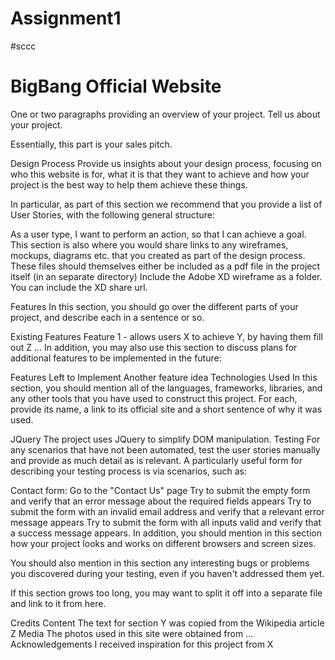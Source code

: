 # Assignment1

#sccc

<h1>BigBang Official Website</h1>
One or two paragraphs providing an overview of your project. Tell us about your project.

Essentially, this part is your sales pitch.

Design Process
Provide us insights about your design process, focusing on who this website is for, what it is that they want to achieve and how your project is the best way to help them achieve these things.

In particular, as part of this section we recommend that you provide a list of User Stories, with the following general structure:

As a user type, I want to perform an action, so that I can achieve a goal.
This section is also where you would share links to any wireframes, mockups, diagrams etc. that you created as part of the design process. These files should themselves either be included as a pdf file in the project itself (in an separate directory) Include the Adobe XD wireframe as a folder. You can include the XD share url.

Features
In this section, you should go over the different parts of your project, and describe each in a sentence or so.

Existing Features
Feature 1 - allows users X to achieve Y, by having them fill out Z
...
In addition, you may also use this section to discuss plans for additional features to be implemented in the future:

Features Left to Implement
Another feature idea
Technologies Used
In this section, you should mention all of the languages, frameworks, libraries, and any other tools that you have used to construct this project. For each, provide its name, a link to its official site and a short sentence of why it was used.

JQuery
The project uses JQuery to simplify DOM manipulation.
Testing
For any scenarios that have not been automated, test the user stories manually and provide as much detail as is relevant. A particularly useful form for describing your testing process is via scenarios, such as:

Contact form:
Go to the "Contact Us" page
Try to submit the empty form and verify that an error message about the required fields appears
Try to submit the form with an invalid email address and verify that a relevant error message appears
Try to submit the form with all inputs valid and verify that a success message appears.
In addition, you should mention in this section how your project looks and works on different browsers and screen sizes.

You should also mention in this section any interesting bugs or problems you discovered during your testing, even if you haven't addressed them yet.

If this section grows too long, you may want to split it off into a separate file and link to it from here.

Credits
Content
The text for section Y was copied from the Wikipedia article Z
Media
The photos used in this site were obtained from ...
Acknowledgements
I received inspiration for this project from X
